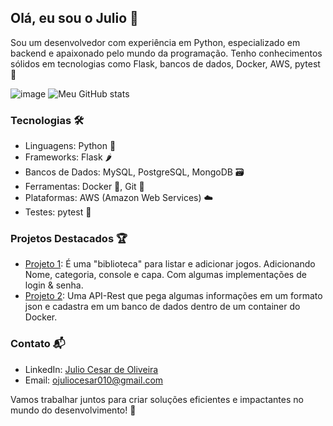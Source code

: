 ## Olá, eu sou o Julio 👋



Sou um desenvolvedor com experiência em Python, especializado em backend e apaixonado pelo mundo da programação. Tenho conhecimentos sólidos em tecnologias como Flask, bancos de dados, Docker, AWS, pytest 🚀

![image](https://github.com/Julioc10/Julioc10/assets/69183396/f64d58a1-0e4c-483e-a7b2-97287920b35e)
![Meu GitHub stats](https://github-readme-stats.vercel.app/api?username=JulioC10&show_icons=true&theme=tokyonight) 


### Tecnologias 🛠️

- Linguagens: Python 🐍
- Frameworks: Flask 🌶️
- Bancos de Dados: MySQL, PostgreSQL, MongoDB 🗃️
- Ferramentas: Docker 🐳, Git 🌳
- Plataformas: AWS (Amazon Web Services) ☁️
- Testes: pytest 🧪

### Projetos Destacados 🏆

- [Projeto 1](https://github.com/Julioc10/Jogoteca): É uma "biblioteca" para listar e adicionar jogos. Adicionando Nome, categoria, console e capa. Com algumas implementações de login & senha.
- [Projeto 2](https://github.com/Julioc10/api-rest-customers): Uma API-Rest que pega algumas informações em um formato json e cadastra em um banco de dados dentro de um container do Docker.


### Contato 📬

- LinkedIn: [Julio Cesar de Oliveira](https://www.linkedin.com/in/julio-cesar-de-oliveira-7392a11b3/)
- Email: ojuliocesar010@gmail.com

Vamos trabalhar juntos para criar soluções eficientes e impactantes no mundo do desenvolvimento! 🚀

